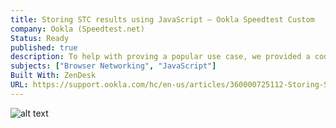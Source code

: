 ```yaml
---
title: Storing STC results using JavaScript – Ookla Speedtest Custom
company: Ookla (Speedtest.net)
Status: Ready
published: true
description: To help with proving a popular use case, we provided a code sample written in PHP to help demonstrate how data could be exchanged from JavaScript to a SQL database.
subjects: ["Browser Networking", "JavaScript"]
Built With: ZenDesk
URL: https://support.ookla.com/hc/en-us/articles/360000725112-Storing-STC-results-using-JavaScript
---
```


![alt text](../../static/work/images/storing.png)

